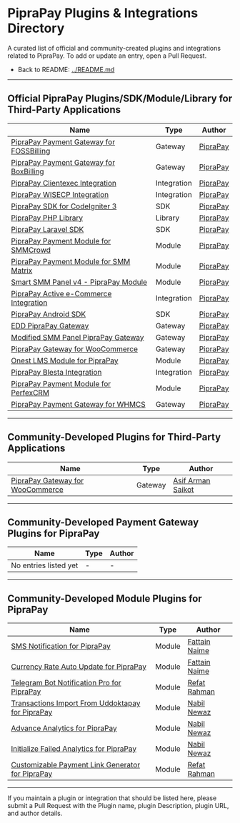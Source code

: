 # PipraPay Plugins & Integrations Directory

A curated list of official and community-created plugins and integrations related to PipraPay. To add or update an entry, open a Pull Request.

- Back to README: [../README.md](../README.md)

---

## Official PipraPay Plugins/SDK/Module/Library for Third-Party Applications

| Name | Type | Author |
| --- | --- | --- |
| [PipraPay Payment Gateway for FOSSBilling](https://github.com/PipraPay/fossbilling-piprapay-gateway) | Gateway | [PipraPay](https://github.com/PipraPay) |
| [PipraPay Payment Gateway for BoxBilling](https://github.com/PipraPay/boxbilling-piprapay-gateway) | Gateway | [PipraPay](https://github.com/PipraPay) |
| [PipraPay Clientexec Integration](https://github.com/PipraPay/clientexec-piprapay-gateway) | Integration | [PipraPay](https://github.com/PipraPay) |
| [PipraPay WISECP Integration](https://github.com/PipraPay/wisecp-piprapay-gateway) | Integration | [PipraPay](https://github.com/PipraPay) |
| [PipraPay SDK for CodeIgniter 3](https://github.com/PipraPay/codeigniter3-sdk-piprapay-gateway) | SDK | [PipraPay](https://github.com/PipraPay) |
| [PipraPay PHP Library](https://github.com/PipraPay/php-library-piprapay-gateway) | Library | [PipraPay](https://github.com/PipraPay) |
| [PipraPay Laravel SDK](https://github.com/PipraPay/laravel-sdk-piprapay-gateway) | SDK | [PipraPay](https://github.com/PipraPay) |
| [PipraPay Payment Module for SMMCrowd](https://github.com/PipraPay/smmcrowd-piprapay-gateway) | Module | [PipraPay](https://github.com/PipraPay) |
| [PipraPay Payment Module for SMM Matrix](https://github.com/PipraPay/smmmatrix-piprapay-gateway) | Module | [PipraPay](https://github.com/PipraPay) |
| [Smart SMM Panel v4 - PipraPay Module](https://github.com/PipraPay/smart-smm-panel-v4-piprapay-gateway) | Module | [PipraPay](https://github.com/PipraPay) |
| [PipraPay Active e-Commerce Integration](https://github.com/PipraPay/active-ecommerce-piprapay-gateway) | Integration | [PipraPay](https://github.com/PipraPay) |
| [PipraPay Android SDK](https://github.com/PipraPay/android-sdk-piprapay-gateway) | SDK | [PipraPay](https://github.com/PipraPay) |
| [EDD PipraPay Gateway](https://github.com/PipraPay/easydigitaldownload-piprapay-gateway) | Gateway | [PipraPay](https://github.com/PipraPay) |
| [Modified SMM Panel PipraPay Gateway](https://github.com/PipraPay/modifiedsmmpanel-piprapay-gateway) | Gateway | [PipraPay](https://github.com/PipraPay) |
| [PipraPay Gateway for WooCommerce](https://github.com/PipraPay/woocommerce-piprapay-gateway) | Gateway | [PipraPay](https://github.com/PipraPay) |
| [Onest LMS Module for PipraPay](https://github.com/PipraPay/onest-lms-piprapay-gateway) | Module | [PipraPay](https://github.com/PipraPay) |
| [PipraPay Blesta Integration](https://github.com/PipraPay/blesta-piprapay-gateway) | Integration | [PipraPay](https://github.com/PipraPay) |
| [PipraPay Payment Module for PerfexCRM](https://github.com/PipraPay/perfexcrm-piprapay-gateway) | Module | [PipraPay](https://github.com/PipraPay) |
| [PipraPay Payment Gateway for WHMCS](https://github.com/PipraPay/whmcs-piprapay-gateway) | Gateway | [PipraPay](https://github.com/PipraPay) |

---

## Community-Developed Plugins for Third-Party Applications

| Name | Type | Author |
| --- | --- | --- |
| [PipraPay Gateway for WooCommerce](https://github.com/bdetopup/woocommerce-piprapay-gateway) | Gateway | [Asif Arman Saikot](https://github.com/bdetopup) |

---

## Community-Developed Payment Gateway Plugins for PipraPay

| Name | Type | Author |
| --- | --- | --- |
| No entries listed yet | - | - |

---

## Community-Developed Module Plugins for PipraPay

| Name | Type | Author |
| --- | --- | --- |
| [SMS Notification for PipraPay](https://github.com/fattain-naime/Custom-SMS-Gateway-for-PipraPay) | Module | [Fattain Naime](https://iamnaime.info.me) |
| [Currency Rate Auto Update for PipraPay](https://github.com/fattain-naime/currency-rate-auto-update) | Module | [Fattain Naime](https://iamnaime.info.me) |
| [Telegram Bot Notification Pro for PipraPay](https://github.com/refatbd/PipraPay-bot-notification-pro) | Module | [Refat Rahman](https://github.com/refatbd) |
| [Transactions Import From Uddoktapay for PipraPay](https://github.com/NabilNewaz/transactions-import-uddoktapay-for-piprapay) | Module | [Nabil Newaz](https://github.com/NabilNewaz) |
| [Advance Analytics for PipraPay](https://github.com/NabilNewaz/advance-analytics-for-piprapay) | Module | [Nabil Newaz](https://github.com/NabilNewaz) |
| [Initialize Failed Analytics for PipraPay](https://github.com/NabilNewaz/initialize-failed-transactions-for-piprapay) | Module | [Nabil Newaz](https://github.com/NabilNewaz) |
| [Customizable Payment Link Generator for PipraPay](https://github.com/refatbd/customizable-payment-link-generator) | Module | [Refat Rahman](https://github.com/refatbd) |

---

If you maintain a plugin or integration that should be listed here, please submit a Pull Request with the Plugin name, plugin Description, plugin URL, and author details.
